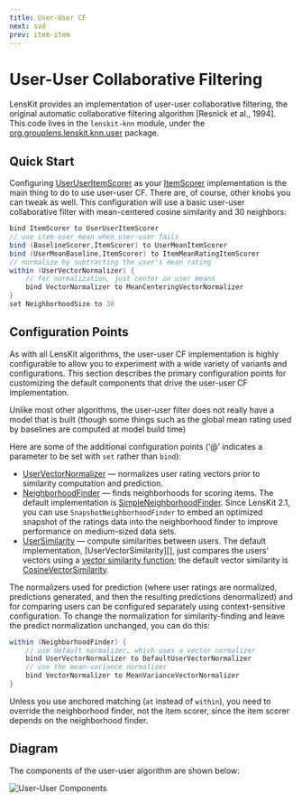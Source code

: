 ```yaml
---
title: User-User CF
next: svd
prev: item-item
---
```


# User-User Collaborative Filtering

[org.grouplens.lenskit.knn.user]: http://lenskit.org/apidocs/org/grouplens/lenskit/knn/user/package-summary.html

LensKit provides an implementation of user-user collaborative filtering, the original automatic collaborative filtering algorithm [Resnick et al., 1994].  This code lives in the `lenskit-knn` module, under the [org.grouplens.lenskit.knn.user][] package.

## Quick Start

[UserUserItemScorer]: http://lenskit.org/apidocs/org/grouplens/lenskit/knn/user/UserUserItemScorer.html
[ItemScorer]: http://lenskit.org/apidocs/org/grouplens/lenskit/ItemScorer.html

Configuring [UserUserItemScorer][] as your [ItemScorer][] implementation is the main thing to do to use user-user CF.  There are, of course, other knobs you can tweak as well.  This configuration will use a basic user-user collaborative filter with mean-centered cosine similarity and 30 neighbors:

~~~groovy
bind ItemScorer to UserUserItemScorer
// use item-user mean when user-user fails
bind (BaselineScorer,ItemScorer) to UserMeanItemScorer
bind (UserMeanBaseline,ItemScorer) to ItemMeanRatingItemScorer
// normalize by subtracting the user's mean rating
within (UserVectorNormalizer) {
    // for normalization, just center on user means
    bind VectorNormalizer to MeanCenteringVectorNormalizer
}
set NeighborhoodSize to 30
~~~

## Configuration Points

As with all LensKit algorithms, the user-user CF implementation is highly configurable to allow you to experiment with a wide variety of variants and configurations.  This section describes the primary configuration points for customizing the default components that drive the user-user CF implementation.

Unlike most other algorithms, the user-user filter does not really have a model that is built (though some things such as the global mean rating used by baselines are computed at model build time)

Here are some of the additional configuration points (‘@’ indicates a parameter to be set with `set` rather than `bind`):

[UserVectorNormalizer]: http://lenskit.org/apidocs/org/grouplens/lenskit/transform/normalize/UserVectorNormalizer.html
[NeighborhoodFinder]: http://lenskit.org/apidocs/org/grouplens/lenskit/knn/user/NeighborhoodFinder.html
[SimpleNeighborhoodFinder]: http://lenskit.org/apidocs/org/grouplens/lenskit/knn/user/SimpleNeighborhoodFinder.html
[UserSimilarity]: http://lenskit.org/apidocs/org/grouplens/lenskit/knn/user/UserSimilarity.html
[VectorSimilarity]: http://lenskit.org/apidocs/org/grouplens/lenskit/vectors/similarity/VectorSimilarity.html
[CosineVectorSimilarity]: http://lenskit.org/apidocs/org/grouplens/lenskit/vectors/similarity/CosineVectorSimilarity.html

- [UserVectorNormalizer][] — normalizes user rating vectors prior to similarity computation and prediction.
- [NeighborhoodFinder][] — finds neighborhoods for scoring items.  The default implementation is [SimpleNeighborhoodFinder][].  Since LensKit 2.1, you can use `SnapshotNeighborhoodFinder` to embed an optimized snapshot of the ratings data into the neighborhood finder to improve performance on medium-sized data sets.
- [UserSimilarity][] — compute similarities between users.  The default implementation, [UserVectorSimilarity][], just compares the users' vectors using a [vector similarity function][VectorSimilarity]; the default vector similarity is [CosineVectorSimilarity][].

The normalizers used for prediction (where user ratings are normalized, predictions generated, and then the resulting predictions denormalized) and for comparing users can be configured separately using context-sensitive configuration.  To change the normalization for similarity-finding and leave the predict normalization unchanged, you can do this:

~~~groovy
within (NeighborhoodFinder) {
    // use default normalizer, which uses a vector normalizer
    bind UserVectorNormalizer to DefaultUserVectorNormalizer
    // use the mean-variance normalizer
    bind VectorNormalizer to MeanVarianceVectorNormalizer
}
~~~

Unless you use anchored matching (`at` instead of `within`), you need to override the neighborhood finder, not the item scorer, since the item scorer depends on the neighborhood finder.

## Diagram

The components of the user-user algorithm are shown below:

![User-User Components](user-user.svg)
